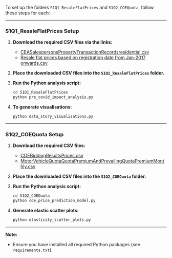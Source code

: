 To set up the folders `S1Q1_ResaleFlatPrices` and `S1Q2_COEQuota`, follow these steps for each:

---

### S1Q1_ResaleFlatPrices Setup

1. **Download the required CSV files via the links:**
   - [CEASalespersonsPropertyTransactionRecordsresidential.csv](https://data.gov.sg/datasets/d_ee7e46d3c57f7865790704632b0aef71/view)
   - [Resale flat prices based on registration date from Jan-2017 onwards.csv](https://data.gov.sg/collections/189/view)

2. **Place the downloaded CSV files into the `S1Q1_ResaleFlatPrices` folder.**

3. **Run the Python analysis script:**
   ```bash
   cd S1Q1_ResaleFlatPrices
   python pre_covid_impact_analysis.py
   ```

4. **To generate visualisations:**
   ```bash
   python data_story_visualizations.py
   ```

---

### S1Q2_COEQuota Setup

1. **Download the required CSV files:**
   - [COEBiddingResultsPrices.csv](https://data.gov.sg/datasets/d_69b3380ad7e51aff3a7dcc84eba52b8a/view)
   - [MotorVehicleQuotaQuotaPremiumAndPrevailingQuotaPremiumMonthly.csv](https://data.gov.sg/datasets/d_22094bf608253d36c0c63b52d852dd6e/view)

2. **Place the downloaded CSV files into the `S1Q2_COEQuota` folder.**

3. **Run the Python analysis script:**
   ```bash
   cd S1Q2_COEQuota
   python coe_price_prediction_model.py
   ```

4. **Generate elastic scatter plots:**
   ```bash
   python elasticity_scatter_plots.py
   ```

---

**Note:**  
- Ensure you have installed all required Python packages (see `requirements.txt`).

